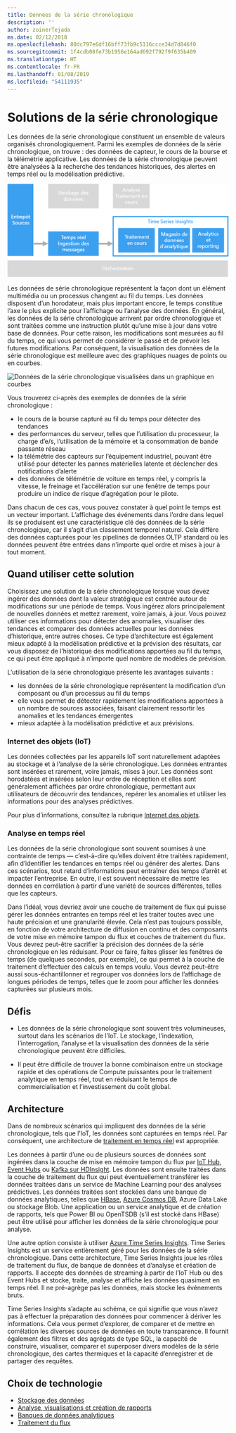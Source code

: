 ```yaml
---
title: Données de la série chronologique
description: ''
author: zoinerTejada
ms.date: 02/12/2018
ms.openlocfilehash: 80dc797e6df16bff73fb9c5116ccce34d7d846f0
ms.sourcegitcommit: 1f4cdb08fe73b1956e164ad692f792f9f635b409
ms.translationtype: HT
ms.contentlocale: fr-FR
ms.lasthandoff: 01/08/2019
ms.locfileid: "54111935"
---
```

# <a name="time-series-solutions"></a>Solutions de la série chronologique

Les données de la série chronologique constituent un ensemble de valeurs organisés chronologiquement. Parmi les exemples de données de la série chronologique, on trouve : des données de capteur, le cours de la bourse et la télémétrie applicative. Les données de la série chronologique peuvent être analysées à la recherche des tendances historiques, des alertes en temps réel ou la modélisation prédictive.

![Time Series Insights](./images/time-series-insights.png)

Les données de série chronologique représentent la façon dont un élément multimédia ou un processus changent au fil du temps. Les données disposent d’un horodateur, mais plus important encore, le temps constitue l’axe le plus explicite pour l’affichage ou l’analyse des données. En général, les données de la série chronologique arrivent par ordre chronologique et sont traitées comme une instruction plutôt qu’une mise à jour dans votre base de données. Pour cette raison, les modifications sont mesurées au fil du temps, ce qui vous permet de considérer le passé et de prévoir les futures modifications. Par conséquent, la visualisation des données de la série chronologique est meilleure avec des graphiques nuages de points ou en courbes.

![Données de la série chronologique visualisées dans un graphique en courbes](./images/time-series-chart.png)

Vous trouverez ci-après des exemples de données de la série chronologique :

- le cours de la bourse capturé au fil du temps pour détecter des tendances
- des performances du serveur, telles que l’utilisation du processeur, la charge d’e/s, l’utilisation de la mémoire et la consommation de bande passante réseau
- la télémétrie des capteurs sur l’équipement industriel, pouvant être utilisé pour détecter les pannes matérielles latente et déclencher des notifications d’alerte
- des données de télémétrie de voiture en temps réel, y compris la vitesse, le freinage et l’accélération sur une fenêtre de temps pour produire un indice de risque d’agrégation pour le pilote.

Dans chacun de ces cas, vous pouvez constater à quel point le temps est un vecteur important. L’affichage des événements dans l’ordre dans lequel ils se produisent est une caractéristique clé des données de la série chronologique, car il s’agit d’un classement temporel naturel. Cela diffère des données capturées pour les pipelines de données OLTP standard où les données peuvent être entrées dans n’importe quel ordre et mises à jour à tout moment.

## <a name="when-to-use-this-solution"></a>Quand utiliser cette solution

Choisissez une solution de la série chronologique lorsque vous devez ingérer des données dont la valeur stratégique est centrée autour de modifications sur une période de temps. Vous ingérez alors principalement de nouvelles données et mettez rarement, voire jamais, à jour. Vous pouvez utiliser ces informations pour détecter des anomalies, visualiser des tendances et comparer des données actuelles pour les données d’historique, entre autres choses. Ce type d’architecture est également mieux adapté à la modélisation prédictive et la prévision des résultats, car vous disposez de l’historique des modifications apportées au fil du temps, ce qui peut être appliqué à n’importe quel nombre de modèles de prévision.

L’utilisation de la série chronologique présente les avantages suivants :

- les données de la série chronologique représentent la modification d’un composant ou d’un processus au fil du temps
- elle vous permet de détecter rapidement les modifications apportées à un nombre de sources associées, faisant clairement ressortir les anomalies et les tendances émergentes
- mieux adaptée à la modélisation prédictive et aux prévisions.

### <a name="internet-of-things-iot"></a>Internet des objets (IoT)

Les données collectées par les appareils IoT sont naturellement adaptées au stockage et à l’analyse de la série chronologique. Les données entrantes sont insérées et rarement, voire jamais, mises à jour. Les données sont horodatées et insérées selon leur ordre de réception et elles sont généralement affichées par ordre chronologique, permettant aux utilisateurs de découvrir des tendances, repérer les anomalies et utiliser les informations pour des analyses prédictives.

Pour plus d’informations, consultez la rubrique [Internet des objets](../big-data/index.md#internet-of-things-iot).

### <a name="real-time-analytics"></a>Analyse en temps réel

Les données de la série chronologique sont souvent soumises à une contrainte de temps &mdash; c’est-à-dire qu’elles doivent être traitées rapidement, afin d’identifier les tendances en temps réel ou générer des alertes. Dans ces scénarios, tout retard d’informations peut entraîner des temps d’arrêt et impacter l’entreprise. En outre, il est souvent nécessaire de mettre les données en corrélation à partir d’une variété de sources différentes, telles que les capteurs.

Dans l’idéal, vous devriez avoir une couche de traitement de flux qui puisse gérer les données entrantes en temps réel et les traiter toutes avec une haute précision et une granularité élevée. Cela n’est pas toujours possible, en fonction de votre architecture de diffusion en continu et des composants de votre mise en mémoire tampon du flux et couches de traitement du flux. Vous devrez peut-être sacrifier la précision des données de la série chronologique en les réduisant. Pour ce faire, faites glisser les fenêtres de temps (de quelques secondes, par exemple), ce qui permet à la couche de traitement d’effectuer des calculs en temps voulu. Vous devrez peut-être aussi sous-échantillonner et regrouper vos données lors de l’affichage de longues périodes de temps, telles que le zoom pour afficher les données capturées sur plusieurs mois.

## <a name="challenges"></a>Défis

- Les données de la série chronologique sont souvent très volumineuses, surtout dans les scénarios de l’IoT. Le stockage, l’indexation, l’interrogation, l’analyse et la visualisation des données de la série chronologique peuvent être difficiles.

- Il peut être difficile de trouver la bonne combinaison entre un stockage rapide et des opérations de Compute puissantes pour le traitement analytique en temps réel, tout en réduisant le temps de commercialisation et l’investissement du coût global.

## <a name="architecture"></a>Architecture

Dans de nombreux scénarios qui impliquent des données de la série chronologique, tels que l’IoT, les données sont capturées en temps réel. Par conséquent, une architecture de [traitement en temps réel](../big-data/real-time-processing.md) est appropriée.

Les données à partir d’une ou de plusieurs sources de données sont ingérées dans la couche de mise en mémoire tampon du flux par [IoT Hub](/azure/iot-hub/), [Event Hubs](/azure/event-hubs/) ou [Kafka sur HDInsight](/azure/hdinsight/kafka/apache-kafka-introduction). Les données sont ensuite traitées dans la couche de traitement du flux qui peut éventuellement transférer les données traitées dans un service de Machine Learning pour des analyses prédictives. Les données traitées sont stockées dans une banque de données analytiques, telles que [HBase](/azure/hdinsight/hbase/apache-hbase-overview), [Azure Cosmos DB](/azure/cosmos-db/), Azure Data Lake ou stockage Blob. Une application ou un service analytique et de création de rapports, tels que Power BI ou OpenTSDB (s’il est stocké dans HBase) peut être utilisé pour afficher les données de la série chronologique pour analyse.

Une autre option consiste à utiliser [Azure Time Series Insights](/azure/time-series-insights/). Time Series Insights est un service entièrement géré pour les données de la série chronologique. Dans cette architecture, Time Series Insights joue les rôles de traitement du flux, de banque de données et d’analyse et création de rapports. Il accepte des données de streaming à partir de l’IoT Hub ou des Event Hubs et stocke, traite, analyse et affiche les données quasiment en temps réel. Il ne pré-agrège pas les données, mais stocke les événements bruts.

Time Series Insights s’adapte au schéma, ce qui signifie que vous n’avez pas à effectuer la préparation des données pour commencer à dériver les informations. Cela vous permet d’explorer, de comparer et de mettre en corrélation les diverses sources de données en toute transparence. Il fournit également des filtres et des agrégats de type SQL, la capacité de construire, visualiser, comparer et superposer divers modèles de la série chronologique, des cartes thermiques et la capacité d’enregistrer et de partager des requêtes.

## <a name="technology-choices"></a>Choix de technologie

- [Stockage des données](../technology-choices/data-storage.md)
- [Analyse, visualisations et création de rapports](../technology-choices/analysis-visualizations-reporting.md)
- [Banques de données analytiques](../technology-choices/analytical-data-stores.md)
- [Traitement du flux](../technology-choices/stream-processing.md)